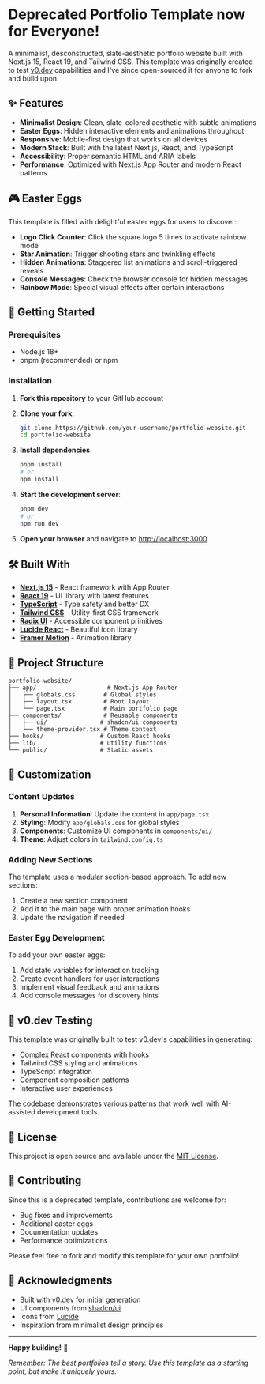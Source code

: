 # Deprecated Portfolio Template now for Everyone!

A minimalist, desconstructed, slate-aesthetic portfolio website built with Next.js 15, React 19, and Tailwind CSS. This template was originally created to test [v0.dev](https://v0.dev) capabilities and I've since open-sourced it for anyone to fork and build upon.

## ✨ Features

- **Minimalist Design**: Clean, slate-colored aesthetic with subtle animations
- **Easter Eggs**: Hidden interactive elements and animations throughout
- **Responsive**: Mobile-first design that works on all devices
- **Modern Stack**: Built with the latest Next.js, React, and TypeScript
- **Accessibility**: Proper semantic HTML and ARIA labels
- **Performance**: Optimized with Next.js App Router and modern React patterns

## 🎮 Easter Eggs

This template is filled with delightful easter eggs for users to discover:

- **Logo Click Counter**: Click the square logo 5 times to activate rainbow mode
- **Star Animation**: Trigger shooting stars and twinkling effects
- **Hidden Animations**: Staggered list animations and scroll-triggered reveals
- **Console Messages**: Check the browser console for hidden messages
- **Rainbow Mode**: Special visual effects after certain interactions

## 🚀 Getting Started

### Prerequisites

- Node.js 18+ 
- pnpm (recommended) or npm

### Installation

1. **Fork this repository** to your GitHub account
2. **Clone your fork**:
   ```bash
   git clone https://github.com/your-username/portfolio-website.git
   cd portfolio-website
   ```

3. **Install dependencies**:
   ```bash
   pnpm install
   # or
   npm install
   ```

4. **Start the development server**:
   ```bash
   pnpm dev
   # or
   npm run dev
   ```

5. **Open your browser** and navigate to [http://localhost:3000](http://localhost:3000)

## 🛠️ Built With

- **[Next.js 15](https://nextjs.org/)** - React framework with App Router
- **[React 19](https://react.dev/)** - UI library with latest features
- **[TypeScript](https://www.typescriptlang.org/)** - Type safety and better DX
- **[Tailwind CSS](https://tailwindcss.com/)** - Utility-first CSS framework
- **[Radix UI](https://www.radix-ui.com/)** - Accessible component primitives
- **[Lucide React](https://lucide.dev/)** - Beautiful icon library
- **[Framer Motion](https://www.framer.com/motion/)** - Animation library

## 📁 Project Structure

```
portfolio-website/
├── app/                    # Next.js App Router
│   ├── globals.css        # Global styles
│   ├── layout.tsx         # Root layout
│   └── page.tsx           # Main portfolio page
├── components/            # Reusable components
│   ├── ui/               # shadcn/ui components
│   └── theme-provider.tsx # Theme context
├── hooks/                # Custom React hooks
├── lib/                  # Utility functions
└── public/               # Static assets
```

## 🎨 Customization

### Content Updates

1. **Personal Information**: Update the content in `app/page.tsx`
2. **Styling**: Modify `app/globals.css` for global styles
3. **Components**: Customize UI components in `components/ui/`
4. **Theme**: Adjust colors in `tailwind.config.ts`

### Adding New Sections

The template uses a modular section-based approach. To add new sections:

1. Create a new section component
2. Add it to the main page with proper animation hooks
3. Update the navigation if needed

### Easter Egg Development

To add your own easter eggs:

1. Add state variables for interaction tracking
2. Create event handlers for user interactions
3. Implement visual feedback and animations
4. Add console messages for discovery hints

## 🧪 v0.dev Testing

This template was originally built to test v0.dev's capabilities in generating:

- Complex React components with hooks
- Tailwind CSS styling and animations
- TypeScript integration
- Component composition patterns
- Interactive user experiences

The codebase demonstrates various patterns that work well with AI-assisted development tools.

## 📝 License

This project is open source and available under the [MIT License](LICENSE).

## 🤝 Contributing

Since this is a deprecated template, contributions are welcome for:

- Bug fixes and improvements
- Additional easter eggs
- Documentation updates
- Performance optimizations

Please feel free to fork and modify this template for your own portfolio!

## 🙏 Acknowledgments

- Built with [v0.dev](https://v0.dev) for initial generation
- UI components from [shadcn/ui](https://ui.shadcn.com/)
- Icons from [Lucide](https://lucide.dev/)
- Inspiration from minimalist design principles

---

**Happy building!** 🚀

*Remember: The best portfolios tell a story. Use this template as a starting point, but make it uniquely yours.*
